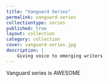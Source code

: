 ```yaml
---
title: "Vanguard Series"
permalink: vanguard-series
collectiontype: series
published: true
layout: collection
category: collection
cover: vanguard-series.jpg
description: |
    Giving voice to emerging writers
---
```


Vanguard series is AWESOME
